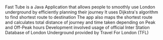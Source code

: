 Fast Tube is a Java Application that allows people to smoothly use London underground by
efficiently planning their journey
It uses Dijkstra's algorithm to find shortest route to destination
The app also maps the shortest route and calculates total distance of journey and time taken depending
on Peak and Off-Peak hours
Development involved usage of official Inter Station Database of London Underground provided by Travel For London (TFL)
